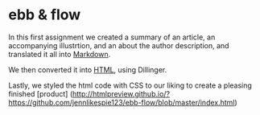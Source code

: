 # ebb & flow
In this first assignment we created a summary of an article, an accompanying illustrtion, and an about the author description, and translated it all into [Markdown](https://github.com/jennlikespie123/ebb-flow/blob/master/summary.md).

We then converted it into [HTML](https://github.com/jennlikespie123/ebb-flow/blob/master/summary.html), using Dillinger.

Lastly, we styled the html code with CSS to our liking to create a pleasing finished [product] (http://htmlpreview.github.io/?https://github.com/jennlikespie123/ebb-flow/blob/master/index.html)
